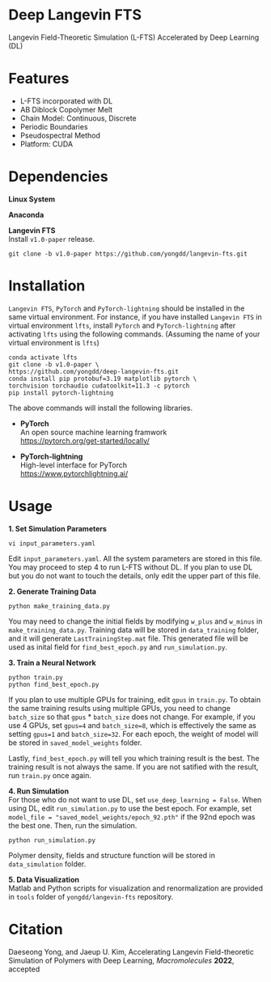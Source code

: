# Deep Langevin FTS
Langevin Field-Theoretic Simulation (L-FTS) Accelerated by Deep Learning (DL)

# Features
* L-FTS incorporated with DL
* AB Diblock Copolymer Melt
* Chain Model: Continuous, Discrete
* Periodic Boundaries
* Pseudospectral Method
* Platform: CUDA

# Dependencies

**Linux System**  

**Anaconda**  

**Langevin FTS**   
  Install `v1.0-paper` release.  
  ```Shell
git clone -b v1.0-paper https://github.com/yongdd/langevin-fts.git   
```
# Installation

`Langevin FTS`, `PyTorch` and `PyTorch-lightning` should be installed in the same virtual environment. For instance, if you have installed `Langevin FTS` in virtual environment `lfts`, install `PyTorch` and `PyTorch-lightning` after activating `lfts` using the following commands. (Assuming the name of your virtual environment is `lfts`)
  ```Shell
conda activate lfts     
git clone -b v1.0-paper \
https://github.com/yongdd/deep-langevin-fts.git  
conda install pip protobuf=3.19 matplotlib pytorch \
torchvision torchaudio cudatoolkit=11.3 -c pytorch  
pip install pytorch-lightning  
```
The above commands will install the following libraries.   
  
* **PyTorch**  
  An open source machine learning framwork   
  https://pytorch.org/get-started/locally/

* **PyTorch-lightning**  
  High-level interface for PyTorch   
  https://www.pytorchlightning.ai/

# Usage

**1. Set Simulation Parameters**  
  ```Shell
vi input_parameters.yaml   
```
Edit `input_parameters.yaml`. All the system parameters are stored in this file. You may proceed to step 4 to run L-FTS without DL. If you plan to use DL but you do not want to touch the details, only edit the upper part of this file.

**2. Generate Training Data**  
  ```Shell
python make_training_data.py    
```
You may need to change the initial fields by modifying `w_plus` and `w_minus` in `make_training_data.py`. Training data will be stored in `data_training` folder, and it will generate `LastTrainingStep.mat` file. This generated file will be used as inital field for `find_best_epoch.py` and `run_simulation.py`.   

**3. Train a Neural Network**   
  ```Shell
python train.py     
python find_best_epoch.py    
```
If you plan to use multiple GPUs for training, edit `gpus` in `train.py`. To obtain the same training results using multiple GPUs, you need to change `batch_size` so that `gpus` * `batch_size` does not change. For example, if you use 4 GPUs, set `gpus=4` and `batch_size=8`, which is effectively the same as setting `gpus=1` and `batch_size=32`. For each epoch, the weight of model will be stored in `saved_model_weights` folder.   

Lastly, `find_best_epoch.py` will tell you which training result is the best. The training result is not always the same. If you are not satified with the result, run `train.py` once again.   

**4. Run Simulation**  
For those who do not want to use DL, set `use_deep_learning = False`. When using DL, edit `run_simulation.py` to use the best epoch. For example, set `model_file = "saved_model_weights/epoch_92.pth"` if the 92nd epoch was the best one. Then, run the simulation.   
  ```Shell
python run_simulation.py    
```
Polymer density, fields and structure function will be stored in `data_simulation` folder.   

**5. Data Visualization**  
Matlab and Python scripts for visualization and renormalization are provided in `tools` folder of `yongdd/langevin-fts` repository.

# Citation
Daeseong Yong, and Jaeup U. Kim, Accelerating Langevin Field-theoretic Simulation of Polymers with Deep Learning, *Macromolecules* **2022**, accepted
